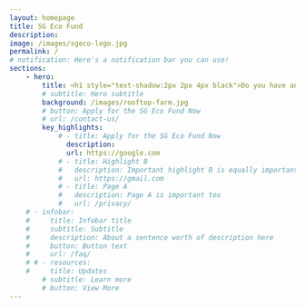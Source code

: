 ```yaml
---
layout: homepage
title: SG Eco Fund
description: 
image: /images/sgeco-logo.jpg
permalink: /
# notification: Here's a notification bar you can use!
sections:
    - hero:
        title: <h1 style="text-shadow:2px 2px 4px black">Do you have an idea that supports environmental sustainability and involves the community?</h1>
        # subtitle: Hero subtitle
        background: /images/rooftop-farm.jpg
        # button: Apply for the SG Eco Fund Now
        # url: /contact-us/
        key_highlights:
            # - title: Apply for the SG Eco Fund Now
              description:
              url: https://google.com
            # - title: Highlight B
            #   description: Important highlight B is equally important
            #   url: https://gmail.com
            # - title: Page A
            #   description: Page A is important too
            #   url: /privacy/
    # - infobar:
    #     title: Infobar title
    #     subtitle: Subtitle
    #     description: About a sentence worth of description here
    #     button: Button text
    #     url: /faq/
    # # - resources:
    #     title: Updates
        # subtitle: Learn more
        # button: View More
---
```

